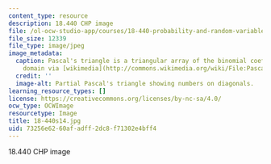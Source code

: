 ```yaml
---
content_type: resource
description: 18.440 CHP image
file: /ol-ocw-studio-app/courses/18-440-probability-and-random-variables-spring-2014/73256e6260afadff2dc8f71302e4bff4_18-440s14.jpg
file_size: 12339
file_type: image/jpeg
image_metadata:
  caption: Pascal's triangle is a triangular array of the binomial coefficients. (Public
    domain via [wikimedia](http://commons.wikimedia.org/wiki/File:Pascal2.png) commons.)
  credit: ''
  image-alt: Partial Pascal's triangle showing numbers on diagonals.
learning_resource_types: []
license: https://creativecommons.org/licenses/by-nc-sa/4.0/
ocw_type: OCWImage
resourcetype: Image
title: 18-440s14.jpg
uid: 73256e62-60af-adff-2dc8-f71302e4bff4
---
```

18.440 CHP image
